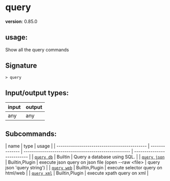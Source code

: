 # query

**version**: 0.85.0

## **usage**:

Show all the query commands

## Signature

`> query `

## Input/output types:

| input | output |
| ----- | ------ |
| any   | any    |

## Subcommands:

| name                                         | type           | usage                                                |
| -------------------------------------------- | -------------- | ---------------------------------------------------- | -------------------------- |
| [`query db`](/commands/docs/query_db.md)     | Builtin        | Query a database using SQL.                          |
| [`query json`](/commands/docs/query_json.md) | Builtin,Plugin | execute json query on json file (open --raw \<file\> | query json 'query string') |
| [`query web`](/commands/docs/query_web.md)   | Builtin,Plugin | execute selector query on html/web                   |
| [`query xml`](/commands/docs/query_xml.md)   | Builtin,Plugin | execute xpath query on xml                           |
